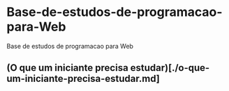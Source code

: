 # Base-de-estudos-de-programacao-para-Web
Base de estudos de programacao para Web

## (O que um iniciante precisa estudar)[./o-que-um-iniciante-precisa-estudar.md]

